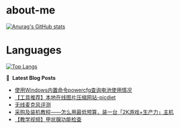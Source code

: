 # about-me
[![Anurag's GitHub stats](https://github-readme-stats.vercel.app/api?username=whitewatercn)](https://github.com/anuraghazra/github-readme-stats)

# Languages
[![Top Langs](https://github-readme-stats.vercel.app/api/top-langs/?username=whitewatercn)](https://github.com/anuraghazra/github-readme-stats)

📕 &nbsp;**Latest Blog Posts**
<!-- BLOG-POST-LIST:START -->
- [使用Windows内置命令powercfg查询电池使用情况](https://forum.beginner.center/t/topic/791/1)
- [【工具推荐】本地在线图片压缩网站-picdiet](https://forum.beginner.center/t/topic/785/1)
- [无线麦克风评测](https://forum.beginner.center/t/topic/783/1)
- [采购及装机教程——怎么用最低预算，装一台「2K游戏+生产力」主机](https://forum.beginner.center/t/topic/782/1)
- [【教学视频】甲状腺功能检查](https://forum.beginner.center/t/topic/781/1)
<!-- BLOG-POST-LIST:END -->
